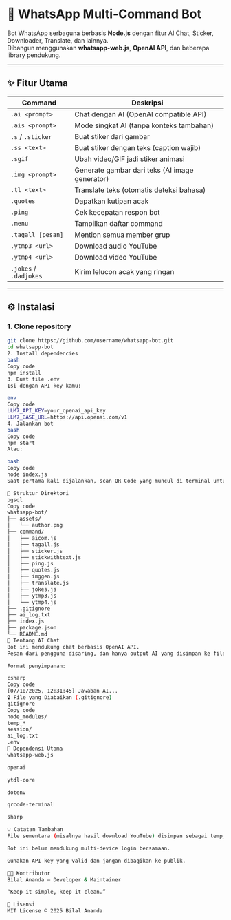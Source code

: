 # 🤖 WhatsApp Multi-Command Bot

Bot WhatsApp serbaguna berbasis **Node.js** dengan fitur AI Chat, Sticker, Downloader, Translate, dan lainnya.  
Dibangun menggunakan **whatsapp-web.js**, **OpenAI API**, dan beberapa library pendukung.

---

## ✨ Fitur Utama
| Command | Deskripsi |
|----------|------------|
| `.ai <prompt>` | Chat dengan AI (OpenAI compatible API) |
| `.ais <prompt>` | Mode singkat AI (tanpa konteks tambahan) |
| `.s` / `.sticker` | Buat stiker dari gambar |
| `.ss <text>` | Buat stiker dengan teks (caption wajib) |
| `.sgif` | Ubah video/GIF jadi stiker animasi |
| `.img <prompt>` | Generate gambar dari teks (AI image generator) |
| `.tl <text>` | Translate teks (otomatis deteksi bahasa) |
| `.quotes` | Dapatkan kutipan acak |
| `.ping` | Cek kecepatan respon bot |
| `.menu` | Tampilkan daftar command |
| `.tagall [pesan]` | Mention semua member grup |
| `.ytmp3 <url>` | Download audio YouTube |
| `.ytmp4 <url>` | Download video YouTube |
| `.jokes` / `.dadjokes` | Kirim lelucon acak yang ringan |

---

## ⚙️ Instalasi

### 1. Clone repository
```bash
git clone https://github.com/username/whatsapp-bot.git
cd whatsapp-bot
2. Install dependencies
bash
Copy code
npm install
3. Buat file .env
Isi dengan API key kamu:

env
Copy code
LLM7_API_KEY=your_openai_api_key
LLM7_BASE_URL=https://api.openai.com/v1
4. Jalankan bot
bash
Copy code
npm start
Atau:

bash
Copy code
node index.js
Saat pertama kali dijalankan, scan QR Code yang muncul di terminal untuk login WhatsApp.

📁 Struktur Direktori
pgsql
Copy code
whatsapp-bot/
├── assets/
│   └── author.png
├── command/
│   ├── aicom.js
│   ├── tagall.js
│   ├── sticker.js
│   ├── stickwithtext.js
│   ├── ping.js
│   ├── quotes.js
│   ├── imggen.js
│   ├── translate.js
│   ├── jokes.js
│   ├── ytmp3.js
│   └── ytmp4.js
├── .gitignore
├── ai_log.txt
├── index.js
├── package.json
└── README.md
🧠 Tentang AI Chat
Bot ini mendukung chat berbasis OpenAI API.
Pesan dari pengguna disaring, dan hanya output AI yang disimpan ke file ai_log.txt.

Format penyimpanan:

csharp
Copy code
[07/10/2025, 12:31:45] Jawaban AI...
🔒 File yang Diabaikan (.gitignore)
gitignore
Copy code
node_modules/
temp_*
session/
ai_log.txt
.env
🧩 Dependensi Utama
whatsapp-web.js

openai

ytdl-core

dotenv

qrcode-terminal

sharp

💡 Catatan Tambahan
File sementara (misalnya hasil download YouTube) disimpan sebagai temp_xxx.* dan otomatis dihapus setelah dikirim.

Bot ini belum mendukung multi-device login bersamaan.

Gunakan API key yang valid dan jangan dibagikan ke publik.

🧑‍💻 Kontributor
Bilal Ananda — Developer & Maintainer

“Keep it simple, keep it clean.”

📜 Lisensi
MIT License © 2025 Bilal Ananda
